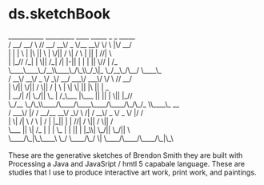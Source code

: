 ds.sketchBook
=============
<div style="width:100%; float:left">
 ___________     _________  ____  _____  _  _     _____ <br />     
/  __/  __/ \  //  __/  __\/  _ \/__ __\/ \/ \ |\/  __/ <br />     
| |  |  \ | |\ ||  \ |  \/|| / \|  / \  | || | //|  \   <br />     
| |_//  /_| | \||  /_|    /| |-||  | |  | || \// |  /_  <br />     
\____\____\_/__\\____\_/\_\\_/_\|_ \_/__\_/\__/  \____\_ <br />    
/  __\/  __\/  _ \/   _\/  __/ ___\/ ___\/ \/ \  //  __/ <br />    
|  \/||  \/|| / \||  /  |  \ |    \|    \| || |\ || |  _ <br />    
|  __/|    /| \_/||  \_ |  /_\___ |\___ || || | \|| |_// <br />    
\_/__ \_/\_\\____/\____/\____\____/\____/\_/\_/_ \\____\_ __<br />
/ ___\/ |/ /  __/__ __\/   _\/ \ /|  /  __\/  _ \/  _ \/ |/ /<br />
|    \|   /|  \   / \  |  /  | |_||  | | //| / \|| / \||   / <br />
\___ ||   \|  /_  | |  |  \_ | | ||  | |_\\| \_/|| \_/||   \ <br />
\____/\_|\_\____\ \_/  \____/\_/ \|  \____/\____/\____/\_|\_\<br />
                                                             <br />
</div>


<div style="width:100%; float:left">
These are the generative sketches of Brendon Smith they are built with Processing a Java and JavaSript / hmtl 5 capabale language.  These are studies that I use to produce interactive art work, print work, and paintings.
</div>